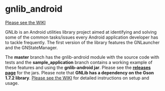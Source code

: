 gnlib_android
=============
<a href ='https://github.com/noxiouswinter/gnlib_android/wiki'>Please see the WIKI</a> 

GNLib is an Android utilities library project aimed at identifying and solving some of the common tasks/issues every Android application developer has to tackle frequently. The first version of the library features the GNLauncher and the GNStateManager.

The <b>master</b> branch has the gnlib-android module with the source code with tests and the <b>sample_application</b> branch contains a working example of these features and using the <b>gnlib-android jar</b>. Please see the <b><a href = 'https://github.com/noxiouswinter/gnlib_android/releases'>releases page</a></b> for the jars.
Please note that <b>GNLib has a dependency on the Gson 1.7.2 library</b>. <a href ='https://github.com/noxiouswinter/gnlib_android/wiki'>Please see the WIKI</a> for detailed instructions on setup and usage.
